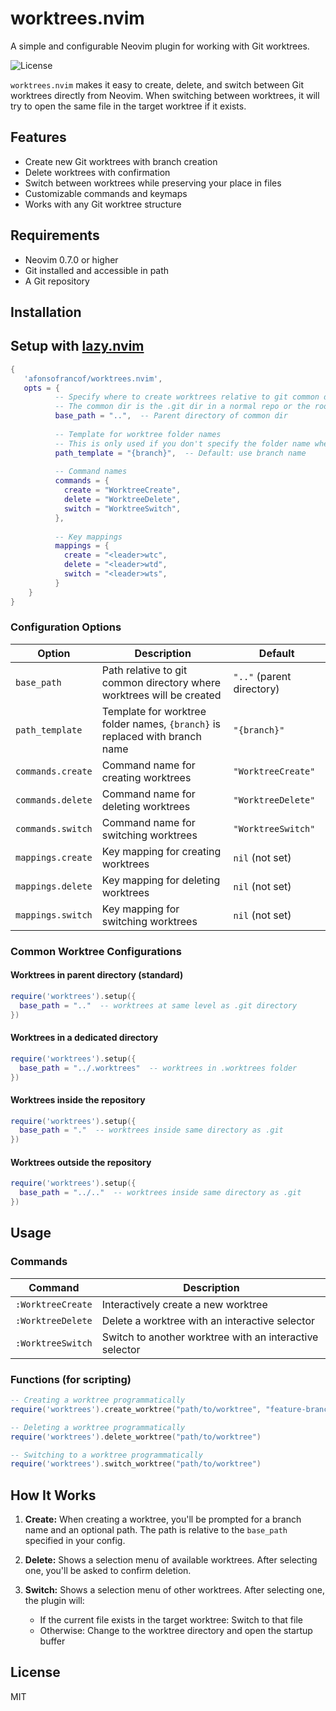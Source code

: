 # worktrees.nvim

A simple and configurable Neovim plugin for working with Git worktrees.

![License](https://img.shields.io/github/license/afonsofrancof/worktrees.nvim)

`worktrees.nvim` makes it easy to create, delete, and switch between Git worktrees directly from Neovim. 
When switching between worktrees, it will try to open the same file in the target worktree if it exists.

## Features

- Create new Git worktrees with branch creation
- Delete worktrees with confirmation
- Switch between worktrees while preserving your place in files
- Customizable commands and keymaps
- Works with any Git worktree structure

## Requirements

- Neovim 0.7.0 or higher
- Git installed and accessible in path
- A Git repository

## Installation

## Setup with [lazy.nvim](https://github.com/folke/lazy.nvim)

```lua
{
   'afonsofrancof/worktrees.nvim',
   opts = {
          -- Specify where to create worktrees relative to git common dir
          -- The common dir is the .git dir in a normal repo or the root dir of a bare repo
          base_path = "..",  -- Parent directory of common dir
          
          -- Template for worktree folder names
          -- This is only used if you don't specify the folder name when creating the worktree
          path_template = "{branch}",  -- Default: use branch name
          
          -- Command names
          commands = {
            create = "WorktreeCreate",
            delete = "WorktreeDelete",
            switch = "WorktreeSwitch",
          },
          
          -- Key mappings
          mappings = {
            create = "<leader>wtc",
            delete = "<leader>wtd",
            switch = "<leader>wts",
          }
    }
}
```

### Configuration Options

| Option | Description | Default |
|--------|-------------|---------|
| `base_path` | Path relative to git common directory where worktrees will be created | `".."` (parent directory) |
| `path_template` | Template for worktree folder names, `{branch}` is replaced with branch name | `"{branch}"` |
| `commands.create` | Command name for creating worktrees | `"WorktreeCreate"` |
| `commands.delete` | Command name for deleting worktrees | `"WorktreeDelete"` |
| `commands.switch` | Command name for switching worktrees | `"WorktreeSwitch"` |
| `mappings.create` | Key mapping for creating worktrees | `nil` (not set) |
| `mappings.delete` | Key mapping for deleting worktrees | `nil` (not set) |
| `mappings.switch` | Key mapping for switching worktrees | `nil` (not set) |

### Common Worktree Configurations

#### Worktrees in parent directory (standard)

```lua
require('worktrees').setup({
  base_path = ".."  -- worktrees at same level as .git directory
})
```

#### Worktrees in a dedicated directory

```lua
require('worktrees').setup({
  base_path = "../.worktrees"  -- worktrees in .worktrees folder
})
```

#### Worktrees inside the repository

```lua
require('worktrees').setup({
  base_path = "."  -- worktrees inside same directory as .git
})
```

#### Worktrees outside the repository

```lua
require('worktrees').setup({
  base_path = "../.."  -- worktrees inside same directory as .git
})
```

## Usage

### Commands

| Command | Description |
|---------|-------------|
| `:WorktreeCreate` | Interactively create a new worktree |
| `:WorktreeDelete` | Delete a worktree with an interactive selector |
| `:WorktreeSwitch` | Switch to another worktree with an interactive selector |

### Functions (for scripting)

```lua
-- Creating a worktree programmatically
require('worktrees').create_worktree("path/to/worktree", "feature-branch")

-- Deleting a worktree programmatically
require('worktrees').delete_worktree("path/to/worktree")

-- Switching to a worktree programmatically
require('worktrees').switch_worktree("path/to/worktree")
```

## How It Works

1. **Create:** When creating a worktree, you'll be prompted for a branch name and an optional path. The path is relative to the `base_path` specified in your config.

2. **Delete:** Shows a selection menu of available worktrees. After selecting one, you'll be asked to confirm deletion.

3. **Switch:** Shows a selection menu of other worktrees. After selecting one, the plugin will:
   - If the current file exists in the target worktree: Switch to that file
   - Otherwise: Change to the worktree directory and open the startup buffer

## License

MIT

